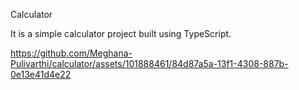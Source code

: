 Calculator

It is a simple calculator project built using TypeScript.


https://github.com/Meghana-Pulivarthi/calculator/assets/101888461/84d87a5a-13f1-4308-887b-0e13e41d4e22


